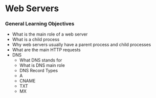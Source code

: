 # Web Servers

### General Learning Objectives

- What is the main role of a web server
- What is a child process
- Why web servers usually have a parent process and child processes
- What are the main HTTP requests
- DNS
  - What DNS stands for
  - What is DNS main role
  - DNS Record Types
  - A
  - CNAME
  - TXT
  - MX
